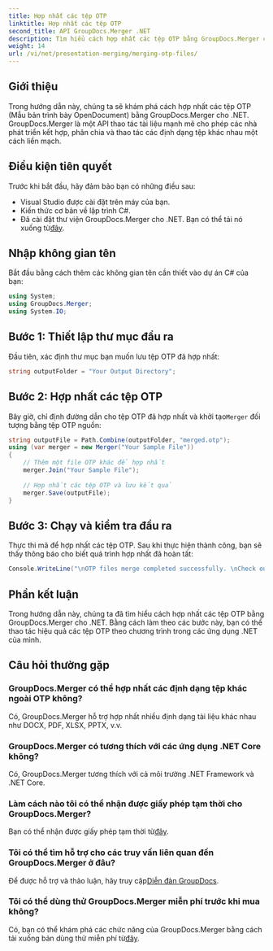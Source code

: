 ```yaml
---
title: Hợp nhất các tệp OTP
linktitle: Hợp nhất các tệp OTP
second_title: API GroupDocs.Merger .NET
description: Tìm hiểu cách hợp nhất các tệp OTP bằng GroupDocs.Merger cho .NET. Hướng dẫn từng bước này sẽ hướng dẫn bạn thực hiện quy trình một cách liền mạch.
weight: 14
url: /vi/net/presentation-merging/merging-otp-files/
---
```

## Giới thiệu
Trong hướng dẫn này, chúng ta sẽ khám phá cách hợp nhất các tệp OTP (Mẫu bản trình bày OpenDocument) bằng GroupDocs.Merger cho .NET. GroupDocs.Merger là một API thao tác tài liệu mạnh mẽ cho phép các nhà phát triển kết hợp, phân chia và thao tác các định dạng tệp khác nhau một cách liền mạch.
## Điều kiện tiên quyết
Trước khi bắt đầu, hãy đảm bảo bạn có những điều sau:
- Visual Studio được cài đặt trên máy của bạn.
- Kiến thức cơ bản về lập trình C#.
-  Đã cài đặt thư viện GroupDocs.Merger cho .NET. Bạn có thể tải nó xuống từ[đây](https://releases.groupdocs.com/merger/net/).

## Nhập không gian tên
Bắt đầu bằng cách thêm các không gian tên cần thiết vào dự án C# của bạn:
```csharp
using System; 
using GroupDocs.Merger;
using System.IO;
```
## Bước 1: Thiết lập thư mục đầu ra
Đầu tiên, xác định thư mục bạn muốn lưu tệp OTP đã hợp nhất:
```csharp
string outputFolder = "Your Output Directory";
```
## Bước 2: Hợp nhất các tệp OTP
 Bây giờ, chỉ định đường dẫn cho tệp OTP đã hợp nhất và khởi tạo`Merger` đối tượng bằng tệp OTP nguồn:
```csharp
string outputFile = Path.Combine(outputFolder, "merged.otp");
using (var merger = new Merger("Your Sample File"))
{
    // Thêm một file OTP khác để hợp nhất
    merger.Join("Your Sample File");
    
    // Hợp nhất các tệp OTP và lưu kết quả
    merger.Save(outputFile);
}
```
## Bước 3: Chạy và kiểm tra đầu ra
Thực thi mã để hợp nhất các tệp OTP. Sau khi thực hiện thành công, bạn sẽ thấy thông báo cho biết quá trình hợp nhất đã hoàn tất:
```csharp
Console.WriteLine("\nOTP files merge completed successfully. \nCheck output in {0}", outputFolder);
```

## Phần kết luận
Trong hướng dẫn này, chúng ta đã tìm hiểu cách hợp nhất các tệp OTP bằng GroupDocs.Merger cho .NET. Bằng cách làm theo các bước này, bạn có thể thao tác hiệu quả các tệp OTP theo chương trình trong các ứng dụng .NET của mình.

## Câu hỏi thường gặp
### GroupDocs.Merger có thể hợp nhất các định dạng tệp khác ngoài OTP không?
Có, GroupDocs.Merger hỗ trợ hợp nhất nhiều định dạng tài liệu khác nhau như DOCX, PDF, XLSX, PPTX, v.v.
### GroupDocs.Merger có tương thích với các ứng dụng .NET Core không?
Có, GroupDocs.Merger tương thích với cả môi trường .NET Framework và .NET Core.
### Làm cách nào tôi có thể nhận được giấy phép tạm thời cho GroupDocs.Merger?
 Bạn có thể nhận được giấy phép tạm thời từ[đây](https://purchase.groupdocs.com/temporary-license/).
### Tôi có thể tìm hỗ trợ cho các truy vấn liên quan đến GroupDocs.Merger ở đâu?
 Để được hỗ trợ và thảo luận, hãy truy cập[Diễn đàn GroupDocs](https://forum.groupdocs.com/c/merger/32).
### Tôi có thể dùng thử GroupDocs.Merger miễn phí trước khi mua không?
 Có, bạn có thể khám phá các chức năng của GroupDocs.Merger bằng cách tải xuống bản dùng thử miễn phí từ[đây](https://releases.groupdocs.com/).